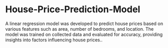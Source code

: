 # House-Price-Prediction-Model
A linear regression model was developed to predict house prices based on various features such as area, number of bedrooms, and location. The model was trained on collected data and evaluated for accuracy, providing insights into factors influencing house prices..
